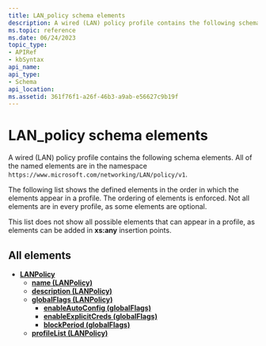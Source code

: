 ```yaml
---
title: LAN_policy schema elements
description: A wired (LAN) policy profile contains the following schema elements.
ms.topic: reference
ms.date: 06/24/2023
topic_type: 
- APIRef
- kbSyntax
api_name: 
api_type: 
- Schema
api_location: 
ms.assetid: 361f76f1-a26f-46b3-a9ab-e56627c9b19f
---
```


# LAN_policy schema elements

A wired (LAN) policy profile contains the following schema elements. All of the named elements are in the namespace `https://www.microsoft.com/networking/LAN/policy/v1`.

The following list shows the defined elements in the order in which the elements appear in a profile. The ordering of elements is enforced. Not all elements are in every profile, as some elements are optional.

This list does not show all possible elements that can appear in a profile, as elements can be added in **xs:any** insertion points.

## All elements

* [**LANPolicy**](./lan-policyschema-lanpolicy-element.md)
  * [**name (LANPolicy)**](./lan-policyschema-lanpolicy-element.md#name)
  * [**description (LANPolicy)**](./lan-policyschema-lanpolicy-element.md#description)
  * [**globalFlags (LANPolicy)**](./lan-policyschema-globalflags-lanpolicy-element.md)
    * [**enableAutoConfig (globalFlags)**](./lan-policyschema-globalflags-lanpolicy-element.md#enableautoconfig)
    * [**enableExplicitCreds (globalFlags)**](./lan-policyschema-globalflags-lanpolicy-element.md#enableexplicitcreds)
    * [**blockPeriod (globalFlags)**](./lan-policyschema-globalflags-lanpolicy-element.md#blockperiod)
  * [**profileList (LANPolicy)**](./lan-policyschema-lanpolicy-element.md#profilelist)
